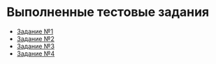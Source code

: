 # Выполненные тестовые задания

+ [Задание №1](https://github.com/aik27/boxberry/tree/master/task1/README.md)
+ [Задание №2](https://github.com/aik27/boxberry/tree/master/task2/README.md)
+ [Задание №3](https://github.com/aik27/boxberry/tree/master/task3/README.md)
+ [Задание №4](https://github.com/aik27/boxberry/tree/master/task4/README.md)